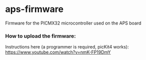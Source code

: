 # aps-firmware
Firmware for the PICMX32 microcontroller used on the APS board

### How to upload the firmware:
Instructions here (a programmer is required, picKit4 works):
https://www.youtube.com/watch?v=nmK-FP19DmY


